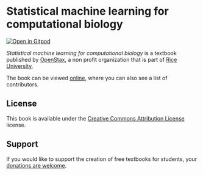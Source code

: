 # Statistical machine learning for computational biology

[![Open in Gitpod](https://gitpod.io/button/open-in-gitpod.svg)](https://gitpod.io/from-referrer/)

_Statistical machine learning for computational biology_ is a textbook published by [OpenStax](https://openstax.org/), a non profit organization that is part of [Rice University](https://www.rice.edu/).

The book can be viewed [online](https://github.com/cnx-user-books/cnxbook-statistical-machine-learning-for-computational-biology/releases/latest), where you can also see a list of contributors.

## License
This book is available under the [Creative Commons Attribution License](./LICENSE) license.

## Support
If you would like to support the creation of free textbooks for students, your [donations are welcome](https://riceconnect.rice.edu/donation/support-openstax-banner).
